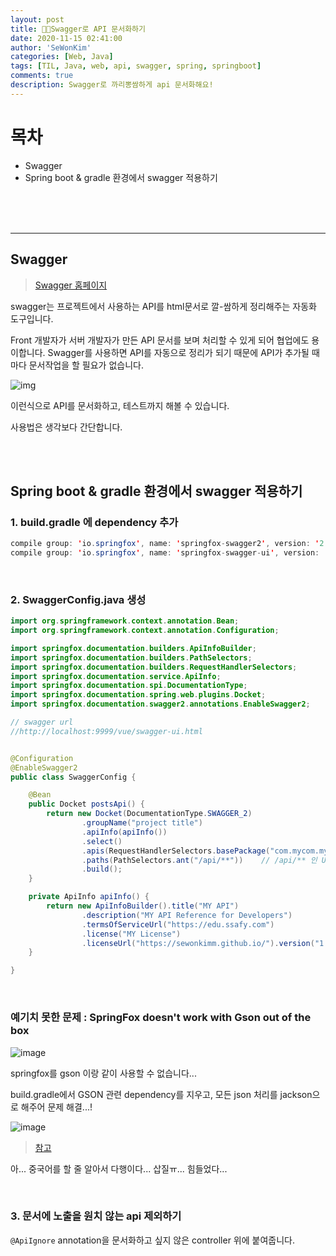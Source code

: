 ```yaml
---
layout: post
title: 👨‍🔬Swagger로 API 문서화하기
date: 2020-11-15 02:41:00
author: 'SeWonKim'
categories: [Web, Java]
tags: [TIL, Java, web, api, swagger, spring, springboot]
comments: true
description: Swagger로 까리뽕쌈하게 api 문서화해요!
---
```


# 목차

- Swagger
- Spring boot & gradle 환경에서 swagger 적용하기

&nbsp;  
&nbsp;  
&nbsp;

---

## Swagger

> [Swagger 홈페이지](https://swagger.io/)

swagger는 프로젝트에서 사용하는 API를 html문서로 깔-쌈하게 정리해주는 자동화 도구입니다.

Front 개발자가 서버 개발자가 만든 API 문서를 보며 처리할 수 있게 되어 협업에도 용이합니다. Swagger를 사용하면 API를 자동으로 정리가 되기 때문에 API가 추가될 때마다 문서작업을 할 필요가 없습니다.

![img](https://geeks.ms/rafahernandez/wp-content/uploads/sites/251/2018/08/image-2.png)

이런식으로 API를 문서화하고, 테스트까지 해볼 수 있습니다.

사용법은 생각보다 간단합니다.

&nbsp;  
&nbsp;

## Spring boot & gradle 환경에서 swagger 적용하기

### 1. build.gradle 에 dependency 추가

```java
compile group: 'io.springfox', name: 'springfox-swagger2', version: '2.9.2'
compile group: 'io.springfox', name: 'springfox-swagger-ui', version: '2.9.2'
```

&nbsp;

### 2. SwaggerConfig.java 생성

```java
import org.springframework.context.annotation.Bean;
import org.springframework.context.annotation.Configuration;

import springfox.documentation.builders.ApiInfoBuilder;
import springfox.documentation.builders.PathSelectors;
import springfox.documentation.builders.RequestHandlerSelectors;
import springfox.documentation.service.ApiInfo;
import springfox.documentation.spi.DocumentationType;
import springfox.documentation.spring.web.plugins.Docket;
import springfox.documentation.swagger2.annotations.EnableSwagger2;

// swagger url
//http://localhost:9999/vue/swagger-ui.html


@Configuration
@EnableSwagger2
public class SwaggerConfig {

	@Bean
	public Docket postsApi() {
		return new Docket(DocumentationType.SWAGGER_2)
				.groupName("project title")
				.apiInfo(apiInfo())
				.select()
				.apis(RequestHandlerSelectors.basePackage("com.mycom.myapp.controller")) // .apis(RequestHandlerSelectors.any())를 사용하면 현재 RequestMapping으로 할당된 모든 URL 리스트를 추출
				.paths(PathSelectors.ant("/api/**"))    // /api/** 인 URL들만 필터링. 모든 url을 노출하고 싶으면 /**로 쓰면 된다.
				.build();
	}

	private ApiInfo apiInfo() {
		return new ApiInfoBuilder().title("MY API")
				.description("MY API Reference for Developers")
				.termsOfServiceUrl("https://edu.ssafy.com")
				.license("MY License")
				.licenseUrl("https://sewonkimm.github.io/").version("1.0").build();
	}

}
```

&nbsp;

### 예기치 못한 문제 : SpringFox doesn't work with Gson out of the box

![image](https://user-images.githubusercontent.com/30452963/99155058-06a2a780-26f8-11eb-9432-6526c983061d.png)

springfox를 gson 이랑 같이 사용할 수 없습니다...

build.gradle에서 GSON 관련 dependency를 지우고, 모든 json 처리를 jackson으로 해주어 문제 해결...!

![image](https://user-images.githubusercontent.com/30452963/99155525-ed9bf580-26fb-11eb-8bcd-0b0a9162d0be.png)

> [참고](https://github.com/SpringForAll/spring-boot-starter-swagger/issues/138)

아... 중국어를 할 줄 알아서 다행이다... 삽질ㅠ... 힘들었다...

&nbsp;

### 3. 문서에 노출을 원치 않는 api 제외하기

`@ApiIgnore` annotation을 문서화하고 싶지 않은 controller 위에 붙여줍니다.

&nbsp;  
&nbsp;  
&nbsp;
